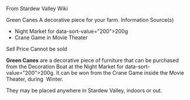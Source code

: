 From Stardew Valley Wiki

Green Canes A decorative piece for your farm. Information Source(s)

- Night Market for data-sort-value="200"&gt;200g
- Crane Game in Movie Theater

Sell Price Cannot be sold

**Green Canes** are a decorative piece of furniture that can be purchased from the Decoration Boat at the Night Market for data-sort-value="200"&gt;200g. It can be won from the Crane Game inside the Movie Theater, during  Winter.

They may be placed anywhere in Stardew Valley, indoors or out.